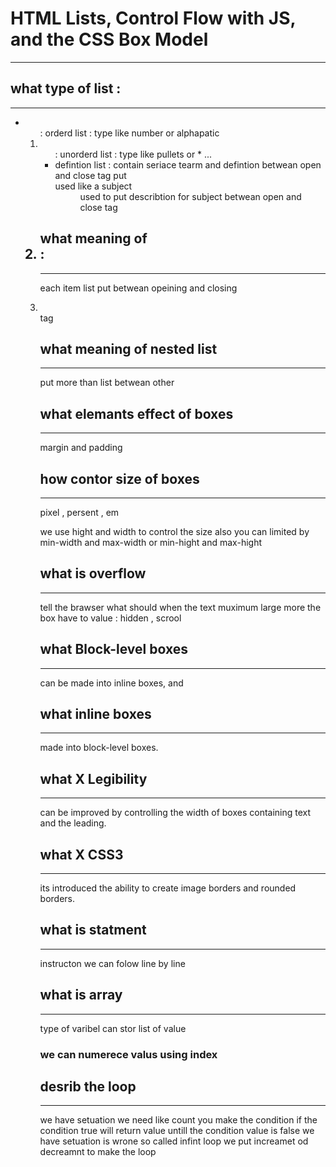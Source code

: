 # HTML Lists, Control Flow with JS, and the CSS Box Model
---------------------------
## what type of list :
---------
- <ol>: orderd list : type like number or alphapatic
- <ul>: unorderd list : type like pullets or * ...
- defintion list <d1>: contain seriace tearm and defintion betwean open and close tag put <dt>  used like a subject <dd> used to put describtion for subject betwean open and close tag 
## what meaning of <li>:
----------
each item list put betwean opeining and closing<li></li> tag

## what meaning of nested list 
-----------
put more than list betwean other 

## what elemants effect of boxes 
-------
margin and padding 

## how contor size of boxes 
------
pixel , persent , em 

we use hight and width to control the size also you can limited by min-width and max-width or min-hight and max-hight 

## what is overflow
-------
tell the brawser what should when the text muximum large more the box 
have to value : hidden , scrool

## what Block-level boxes
------------
 can be made into inline boxes, and
## what inline boxes 
---------
made into block-level boxes.
## what X Legibility 
-----------
can be improved by controlling the width of boxes containing text and the leading.
## what X CSS3 
-----------
its introduced the ability to create image borders and rounded borders.
## what is statment 
----------
instructon we can folow line by line 
## what is array 
-------
type of varibel can stor list of value
### we can numerece valus using index
## desrib the loop
-----
we have setuation we need like count you make the condition if the condition true will return value untill the condition value is false 
we have setuation is wrone so called infint loop
we put increamet od decreamnt to make the loop
